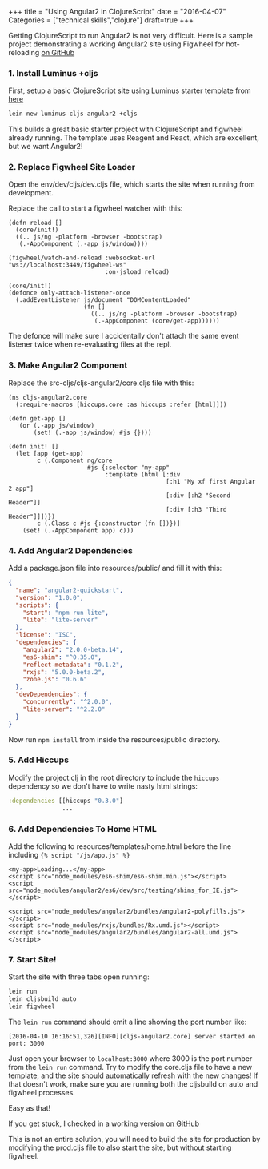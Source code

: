 +++
title = "Using Angular2 in ClojureScript"
date = "2016-04-07"
Categories = ["technical skills","clojure"]
draft=true
+++

Getting ClojureScript to run Angular2 is not very difficult. Here is a sample
project demonstrating a working Angular2 site using Figwheel for hot-reloading
[on GitHub](https://github.com/steveshogren/angular2-cljs)

### 1. Install Luminus +cljs

First, setup a basic ClojureScript site using Luminus starter template from
[here](http://www.luminusweb.net/docs)

```bash
lein new luminus cljs-angular2 +cljs
```

This builds a great basic starter project with ClojureScript and figwheel
already running. The template uses Reagent and React, which are excellent, but
we want Angular2!

### 2. Replace Figwheel Site Loader

Open the env/dev/cljs/dev.cljs file, which starts the site when running from
development.

Replace the call to start a figwheel watcher with this:

```clojurescript
(defn reload []
  (core/init!)
  ((.. js/ng -platform -browser -bootstrap)
   (.-AppComponent (.-app js/window))))

(figwheel/watch-and-reload :websocket-url "ws://localhost:3449/figwheel-ws"
                           :on-jsload reload)

(core/init!)
(defonce only-attach-listener-once
  (.addEventListener js/document "DOMContentLoaded"
                     (fn []
                       ((.. js/ng -platform -browser -bootstrap)
                        (.-AppComponent (core/get-app))))))
```

The defonce will make sure I accidentally don't attach the same event listener
twice when re-evaluating files at the repl.

### 3. Make Angular2 Component

Replace the src-cljs/cljs-angular2/core.cljs file with this:

```clojurescript
(ns cljs-angular2.core
  (:require-macros [hiccups.core :as hiccups :refer [html]]))

(defn get-app []
   (or (.-app js/window)
       (set! (.-app js/window) #js {})))

(defn init! []
  (let [app (get-app)
        c (.Component ng/core
                      #js {:selector "my-app"
                           :template (html [:div
                                            [:h1 "My xf first Angular 2 app"]
                                            [:div [:h2 "Second Header"]]
                                            [:div [:h3 "Third Header"]]])})
        c (.Class c #js {:constructor (fn [])})]
    (set! (.-AppComponent app) c)))

```

### 4. Add Angular2 Dependencies

Add a package.json file into resources/public/ and fill it with this:

```json
{
  "name": "angular2-quickstart",
  "version": "1.0.0",
  "scripts": {
    "start": "npm run lite",
    "lite": "lite-server"
  },
  "license": "ISC",
  "dependencies": {
    "angular2": "2.0.0-beta.14",
    "es6-shim": "^0.35.0",
    "reflect-metadata": "0.1.2",
    "rxjs": "5.0.0-beta.2",
    "zone.js": "0.6.6"
  },
  "devDependencies": {
    "concurrently": "^2.0.0",
    "lite-server": "^2.2.0"
  }
}
```

Now run ```npm install``` from inside the resources/public directory.

### 5. Add Hiccups

Modify the project.clj in the root directory to include the ```hiccups```
dependency so we don't have to write nasty html strings:

``` clojure
:dependencies [[hiccups "0.3.0"]
               ...
```

### 6. Add Dependencies To Home HTML

Add the following to resources/templates/home.html before the line including
```{% script "/js/app.js" %}```

```
<my-app>Loading...</my-app>
<script src="node_modules/es6-shim/es6-shim.min.js"></script>
<script src="node_modules/angular2/es6/dev/src/testing/shims_for_IE.js"></script>

<script src="node_modules/angular2/bundles/angular2-polyfills.js"></script>
<script src="node_modules/rxjs/bundles/Rx.umd.js"></script>
<script src="node_modules/angular2/bundles/angular2-all.umd.js"></script>
```

### 7. Start Site!

Start the site with three tabs open running:

```bash
lein run
lein cljsbuild auto
lein figwheel
```

The ```lein run``` command should emit a line showing the port number like:

```
[2016-04-10 16:16:51,326][INFO][cljs-angular2.core] server started on port: 3000
```

Just open your browser to ```localhost:3000``` where 3000 is the port number
from the ```lein run``` command. Try to modify the core.cljs file to have a new
template, and the site should automatically refresh with the new changes! If
that doesn't work, make sure you are running both the cljsbuild on auto and
figwheel processes.

Easy as that!

If you get stuck, I checked in a working version [on GitHub](https://github.com/steveshogren/angular2-cljs)

This is not an entire solution, you will need to build the site for production
by modifying the prod.cljs file to also start the site, but without starting
figwheel.
